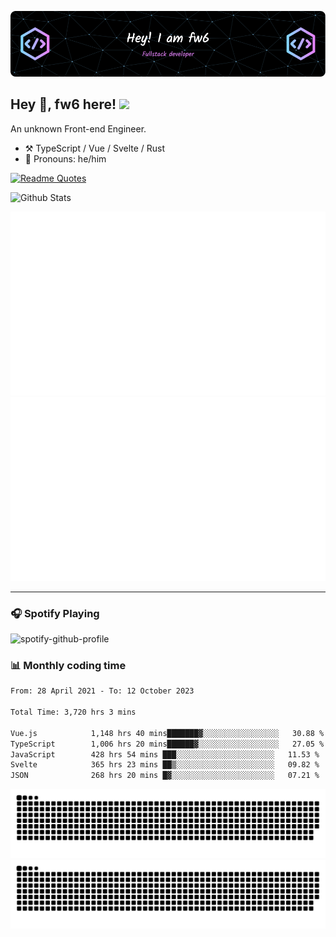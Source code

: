 ![Header](github-header-image.png)

## Hey 👋, fw6 here! <img src="https://github.githubassets.com/images/mona-whisper.gif" height="24" />


An unknown Front-end Engineer.

-   :hammer_and_pick: TypeScript / Vue / Svelte / Rust
-   :man: Pronouns: he/him


[![Readme Quotes](https://quotes-github-readme.vercel.app/api?type=horizontal&theme=algolia)](https://github.com/piyushsuthar/github-readme-quotes)



![Github Stats](https://github-readme-stats.vercel.app/api?username=fw6&bg_color=30,e96443,904e95&title_color=fff&text_color=fff)

![](https://raw.githubusercontent.com/fw6/github-stats-transparent/output/generated/overview.svg)
![](https://raw.githubusercontent.com/fw6/github-stats-transparent/output/generated/languages.svg)


---

### 🎧 Spotify Playing

<!-- ![spotify-github-profile](/img/default.svg) -->

![spotify-github-profile](https://spotify-github-profile.vercel.app/api/view.svg?uid=r6wn4hdvypv0lkzyrj0e0pjct&cover_image=true&theme=default&show_offline=true&background_color=9a10ad&interchange=true&bar_color_cover=true)



### :bar_chart: Monthly coding time 

<!--START_SECTION:waka-->

```txt
From: 28 April 2021 - To: 12 October 2023

Total Time: 3,720 hrs 3 mins

Vue.js            1,148 hrs 40 mins███████▓░░░░░░░░░░░░░░░░░   30.88 %
TypeScript        1,006 hrs 20 mins██████▓░░░░░░░░░░░░░░░░░░   27.05 %
JavaScript        428 hrs 54 mins ███░░░░░░░░░░░░░░░░░░░░░░   11.53 %
Svelte            365 hrs 23 mins ██▒░░░░░░░░░░░░░░░░░░░░░░   09.82 %
JSON              268 hrs 20 mins █▓░░░░░░░░░░░░░░░░░░░░░░░   07.21 %
```

<!--END_SECTION:waka-->




![github contribution grid snake animation](https://raw.githubusercontent.com/platane/platane/output/github-contribution-grid-snake-dark.svg#gh-dark-mode-only)![github contribution grid snake animation](https://raw.githubusercontent.com/platane/platane/output/github-contribution-grid-snake.svg#gh-light-mode-only)
